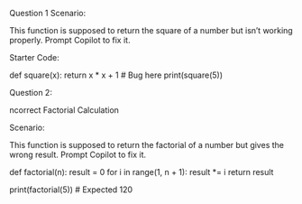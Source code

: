 Question 1
Scenario:

This function is supposed to return the square of a number but isn’t working properly.
Prompt Copilot to fix it.

Starter Code:

def square(x):
    return x * x + 1  # Bug here
print(square(5))

Question 2:

ncorrect Factorial Calculation

Scenario:

This function is supposed to return the factorial of a number but gives the wrong result.
Prompt Copilot to fix it.

def factorial(n):
    result = 0
    for i in range(1, n + 1):
        result *= i
    return result

print(factorial(5))  # Expected 120
